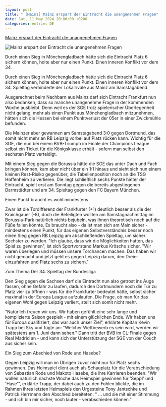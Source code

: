 ```yaml
---
layout: post
title: " [Mainz] Mainz erspart der Eintracht die unangenehmen Fragen"
date: Sat, 11 May 2024 20:00:00 +0200
categories: entries DE
---
```

[Mainz erspart der Eintracht die unangenehmen Fragen](https://www.kicker.de/mainz-erspart-der-eintracht-die-unangenehmen-fragen-1023930/artikel)

![Mainz erspart der Eintracht die unangenehmen Fragen](https://derivates.kicker.de/image/upload/c_crop%2Cx_0%2Cy_383%2Cw_4000%2Ch_2250/w_1200%2Cq_auto/v1/2024/05/11/d071232e-a39d-417a-8ef3-d407db274d7e.jpeg)

Durch einen Sieg in Mönchengladbach hätte sich die Eintracht Platz 6 sichern können, holte aber nur einen Punkt. Einen inneren Konflikt vor dem 34.

Durch einen Sieg in Mönchengladbach hätte sich die Eintracht Platz 6 sichern können, holte aber nur einen Punkt. Einen inneren Konflikt vor dem 34. Spieltag verhinderte der Lokalrivale aus Mainz am Samstagabend.

Ausgerechnet beim Nachbarn aus Mainz darf sich Eintracht Frankfurt nun also bedanken, dass so manche unangenehme Frage in der kommenden Woche ausbleibt. Denn weil es der SGE trotz spielerischer Überlegenheit nicht gelang, mehr als einen Punkt aus Mönchengladbach mitzunehmen, hätten sich die Hessen bei einem Punktverlust der 05er in einer Zwickmühle befunden.

Die Mainzer aber gewannen am Samstagabend 3:0 gegen Dortmund, das somit nicht mehr an RB Leipzig vorbei auf Platz rücken kann. Wichtig für die SGE, die nun bei einem BVB-Triumph im Finale der Champions League selbst ein Ticket für die Königsklasse erhält - sofern man selbst den sechsten Platz verteidigt.

Mit einem Sieg gegen die Borussia hätte die SGE das unter Dach und Fach bringen können, kam aber nicht über ein 1:1 hinaus und sieht sich nun einem kleinen Rest-Risiko gegenüber, die Tabellenposition noch an die TSG Hoffenheim zu verlieren. Die liegt schließlich sechs Punkte hinter der Eintracht, spielt erst am Sonntag gegen die bereits abgestiegenen Darmstädter und am 34. Spieltag gegen den FC Bayern München.

Einen Punkt braucht es wohl mindestens

Zwar ist die Tordifferenz der Frankfurter (+1) deutlich besser als die der Kraichgauer (-8), doch die Beteiligten wollten am Samstagnachmittag im Borussia-Park natürlich nichts bejubeln, was ihnen theoretisch noch auf die Füße fallen könnte. Es braucht also - da ist man sich am Main sicher - mindestens einen Punkt, für das eigenen Selbstverständnis besser noch einen Sieg gegen RB Leipzig am abschließenden Spieltag, um sicher Sechster zu werden. "Ich glaube, dass wir die Möglichkeiten hatten, das Spiel zu gewinnen", ist sich Sportvorstand Markus Krösche sicher. "Wir waren überlegen und müssen unsere Torchancen machen. Das haben wir nicht gemacht und jetzt geht es gegen Leipzig darum, den Dreier einzufahren und Platz sechs zu sichern."

Zum Thema Der 34. Spieltag der Bundesliga

Den Sieg gegen die Sachsen darf die Eintracht nun also getrost ins Auge fassen, ohne Gefahr zu laufen, dadurch den Dortmundern noch die Tür zu Platz vier zu öffnen - was für die Frankfurter bedeutet hätte, selbst sicher maximal in der Europa League aufzulaufen. Die Frage, ob man für das eigenen Wohl gegen Leipzig verliert, stellt sich somit nicht mehr.

"Natürlich freuen wir uns. Wir haben gefühlt eine sehr lange und komplizierte Saison gespielt - mit einem glücklichen Ende. Wir haben uns für Europa qualifiziert, das war auch unser Ziel", erklärte Kapitän Kevin Trapp bei Sky und fügte an: "Welcher Wettbewerb es sein wird, werden wir spätestens am 1. Juni dann sehen." Dann tritt der BVB im CL-Finale gegen Real Madrid an - und kann sich der Unterstützung der SGE von der Couch aus sicher sein.

Ein Sieg zum Abschied von Rode und Hasebe?

Gegen Leipzig will man im Übrigen zuvor nicht nur für Platz sechs gewinnen. Das Heimspiel dient auch als Schauplatz für die Verabschiedung von Sebastian Rode und Makoto Hasebe, die ihre Karrieren beenden. "Wir wollen natürlich nächste Woche das Heimspiel gewinnen für 'Seppl' und 'Hase'", erklärte Trapp, der dabei auch zu den Fohlen blickte, die im Rahmen ihres letzten Heimspiels den Urgesteine Tony Jantschke und Patrick Herrmann den Abschied bereiteten: " ... und sie mit einer Stimmung - und ich bin mir sicher, noch lauter - verabschieden können."

